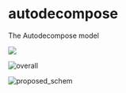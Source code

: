 # autodecompose
 The Autodecompose model

![](https://github.com/rezabonyadi/autodecompose/blob/main/assets/20_people_voice_recog.gif)

![overall](https://user-images.githubusercontent.com/25924343/214698016-47d6d1a3-ce96-4e7c-a8a9-ad571c1d5f3c.png)

![proposed_schem](https://user-images.githubusercontent.com/25924343/214697989-59c7a20e-4f7d-4a59-8c41-d056fa2519c5.png)




